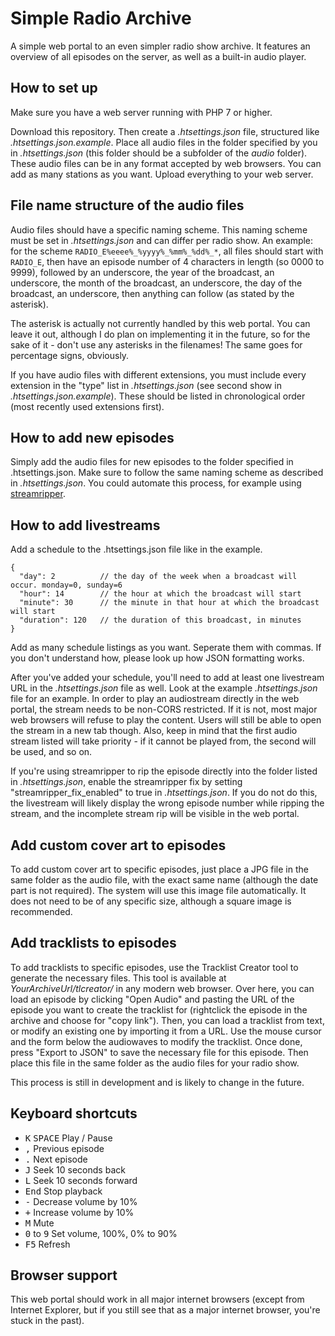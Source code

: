 # Simple Radio Archive

A simple web portal to an even simpler radio show archive. It features an overview of all episodes on the server, as well as a built-in audio player.


## How to set up

Make sure you have a web server running with PHP 7 or higher.

Download this repository. Then create a *.htsettings.json* file, structured like *.htsettings.json.example*. Place all audio files in the folder specified by you in *.htsettings.json* (this folder should be a subfolder of the *audio* folder). These audio files can be in any format accepted by web browsers. You can add as many stations as you want. Upload everything to your web server.


## File name structure of the audio files

Audio files should have a specific naming scheme. This naming scheme must be set in *.htsettings.json* and can differ per radio show. An example: for the scheme `RADIO_E%eeee%_%yyyy%_%mm%_%dd%_*`, all files should start with `RADIO_E`, then have an episode number of 4 characters in length (so 0000 to 9999), followed by an underscore, the year of the broadcast, an underscore, the month of the broadcast, an underscore, the day of the broadcast, an underscore, then anything can follow (as stated by the asterisk).

The asterisk is actually not currently handled by this web portal. You can leave it out, although I do plan on implementing it in the future, so for the sake of it - don't use any asterisks in the filenames! The same goes for percentage signs, obviously.

If you have audio files with different extensions, you must include every extension in the "type" list in *.htsettings.json* (see second show in *.htsettings.json.example*). These should be listed in chronological order (most recently used extensions first).


## How to add new episodes

Simply add the audio files for new episodes to the folder specified in .htsettings.json. Make sure to follow the same naming scheme as described in *.htsettings.json*. You could automate this process, for example using [streamripper](http://streamripper.sourceforge.net/ "Streamripper is a command line tool that rips internetradio streams").


## How to add livestreams

Add a schedule to the .htsettings.json file like in the example.

```
{
  "day": 2          // the day of the week when a broadcast will occur. monday=0, sunday=6
  "hour": 14        // the hour at which the broadcast will start
  "minute": 30      // the minute in that hour at which the broadcast will start
  "duration": 120   // the duration of this broadcast, in minutes
}
```

Add as many schedule listings as you want. Seperate them with commas. If you don't understand how, please look up how JSON formatting works.

After you've added your schedule, you'll need to add at least one livestream URL in the *.htsettings.json* file as well. Look at the example *.htsettings.json* file for an example. In order to play an audiostream directly in the web portal, the stream needs to be non-CORS restricted. If it is not, most major web browsers will refuse to play the content. Users will still be able to open the stream in a new tab though. Also, keep in mind that the first audio stream listed will take priority - if it cannot be played from, the second will be used, and so on.

If you're using streamripper to rip the episode directly into the folder listed in *.htsettings.json*, enable the streamripper fix by setting "streamripper_fix_enabled" to true in *.htsettings.json*. If you do not do this, the livestream will likely display the wrong episode number while ripping the stream, and the incomplete stream rip will be visible in the web portal.


## Add custom cover art to episodes

To add custom cover art to specific episodes, just place a JPG file in the same folder as the audio file, with the exact same name (although the date part is not required). The system will use this image file automatically. It does not need to be of any specific size, although a square image is recommended.


## Add tracklists to episodes

To add tracklists to specific episodes, use the Tracklist Creator tool to generate the necessary files. This tool is available at *YourArchiveUrl/tlcreator/* in any modern web browser. Over here, you can load an episode by clicking "Open Audio" and pasting the URL of the episode you want to create the tracklist for (rightclick the episode in the archive and choose for "copy link"). Then, you can load a tracklist from text, or modify an existing one by importing it from a URL. Use the mouse cursor and the form below the audiowaves to modify the tracklist. Once done, press "Export to JSON" to save the necessary file for this episode. Then place this file in the same folder as the audio files for your radio show.

This process is still in development and is likely to change in the future.


## Keyboard shortcuts

- <kbd>K</kbd> <kbd>SPACE</kbd> Play / Pause
- <kbd>,</kbd> Previous episode
- <kbd>.</kbd> Next episode
- <kbd>J</kbd> Seek 10 seconds back
- <kbd>L</kbd> Seek 10 seconds forward
- <kbd>End</kbd> Stop playback
- <kbd>-</kbd> Decrease volume by 10%
- <kbd>+</kbd> Increase volume by 10%
- <kbd>M</kbd> Mute
- <kbd>0</kbd> to <kbd>9</kbd> Set volume, 100%, 0% to 90%
- <kbd>F5</kbd> Refresh


## Browser support

This web portal should work in all major internet browsers (except from Internet Explorer, but if you still see that as a major internet browser, you're stuck in the past).
